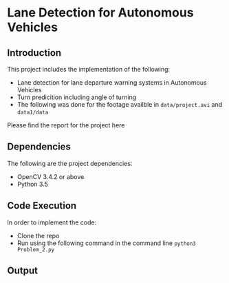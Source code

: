 # Lane Detection for Autonomous Vehicles

## Introduction

This project includes the implementation of the following:
- Lane detection for lane departure warning systems in Autonomous Vehicles
- Turn predicition including angle of turning 
- The following was done for the footage availble in ``data/project.avi`` and ``data1/data``

Please find the report for the project here

## Dependencies

The following are the project dependencies:
- OpenCV 3.4.2 or above
- Python 3.5

## Code Execution

In order to implement the code:
- Clone the repo
- Run using the following command in the command line ``python3 Problem_2.py``



## Output 

